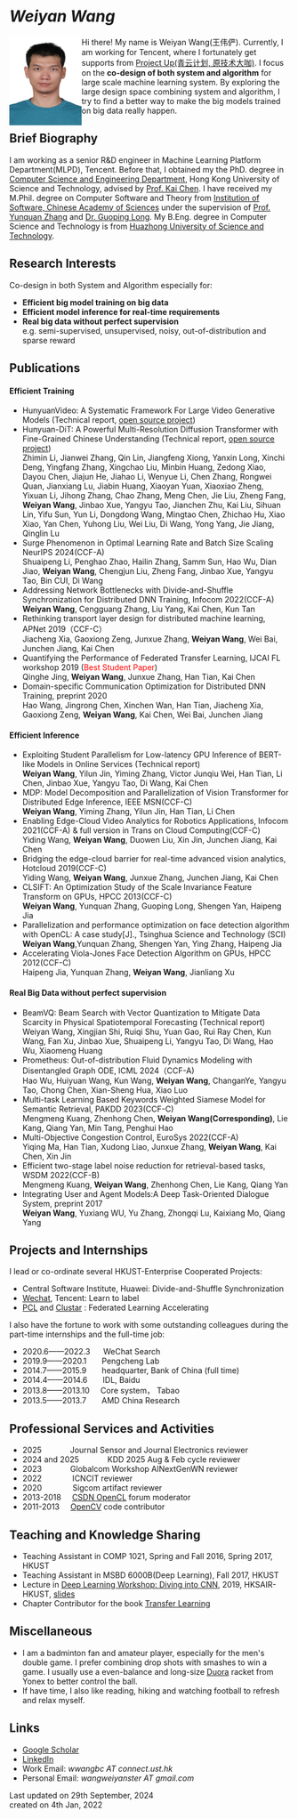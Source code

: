 # _Weiyan Wang_
<img align="left" width = "130" height = "160"  src="https://raw.githubusercontent.com/weiyan-wang/weiyan-wang.github.io/main/self.png"/>

Hi there! My name is Weiyan Wang(王伟俨). Currently,  I am working for Tencent, where I fortunately get supports from [Project Up(青云计划, 原技术大咖)](https://join.qq.com/qingyun.html).  I focus on the **co-design of both system and algorithm** for large scale machine learning system. By exploring the large design space combining system and algorithm, I try to find a better way to make the big models trained on big data really happen.


## Brief Biography
I am working as a senior R&D engineer in Machine Learning Platform Department(MLPD), Tencent. Before that, I obtained my the PhD. degree in [Computer Science and Engineering Department](https://cse.hkust.edu.hk/), Hong Kong University of Science and Technology, advised by [Prof. Kai Chen](https://cse.hkust.edu.hk/~kaichen/). I have received my M.Phil. degree on Computer Software and Theory from [Institution of Software, Chinese Academy of Sciences](http://english.is.cas.cn/) under the supervision of [Prof. Yunquan Zhang](http://www.carch.ac.cn/yjdw/yjy/201906/t20190628_497178.html) and [Dr. Guoping Long](http://people.ucas.ac.cn/~0026886). My B.Eng. degree in Computer Science and Technology is from [Huazhong University of Science and Technology](http://english.hust.edu.cn/).

## Research Interests
Co-design in both System and Algorithm especially for:
- **Efficient big model training on big data**
- **Efficient model inference for real-time requirements**
- **Real big data without perfect supervision** \
  e.g. semi-supervised, unsupervised, noisy, out-of-distribution and sparse reward

## Publications

#### Efficient Training
- HunyuanVideo: A Systematic Framework For Large Video Generative Models  (Technical report, [open source project](https://github.com/Tencent/HunyuanVideo))
- Hunyuan-DiT: A Powerful Multi-Resolution Diffusion Transformer with Fine-Grained Chinese Understanding (Technical report, [open source project](https://github.com/Tencent/HunyuanDiT)) \
Zhimin Li, Jianwei Zhang, Qin Lin, Jiangfeng Xiong, Yanxin Long, Xinchi Deng, Yingfang Zhang, Xingchao Liu, Minbin Huang, Zedong Xiao, Dayou Chen, Jiajun He, Jiahao Li, Wenyue Li, Chen Zhang, Rongwei Quan, Jianxiang Lu, Jiabin Huang, Xiaoyan Yuan, Xiaoxiao Zheng, Yixuan Li, Jihong Zhang, Chao Zhang, Meng Chen, Jie Liu, Zheng Fang, **Weiyan Wang**, Jinbao Xue, Yangyu Tao, Jianchen Zhu, Kai Liu, Sihuan Lin, Yifu Sun, Yun Li, Dongdong Wang, Mingtao Chen, Zhichao Hu, Xiao Xiao, Yan Chen, Yuhong Liu, Wei Liu, Di Wang, Yong Yang, Jie Jiang, Qinglin Lu
- Surge Phenomenon in Optimal Learning Rate and Batch Size Scaling NeurIPS 2024(CCF-A)\
Shuaipeng Li, Penghao Zhao, Hailin Zhang, Samm Sun, Hao Wu, Dian Jiao, **Weiyan Wang**, Chengjun Liu, Zheng Fang, Jinbao Xue, Yangyu Tao, Bin CUI, Di Wang
- Addressing Network Bottlenecks with Divide-and-Shuffle Synchronization for Distributed DNN Training, Infocom 2022(CCF-A) \
  **Weiyan Wang**, Cengguang Zhang, Liu Yang, Kai Chen, Kun Tan
- Rethinking transport layer design for distributed machine learning, APNet 2019（CCF-C） \
Jiacheng Xia, Gaoxiong Zeng, Junxue Zhang, **Weiyan Wang**, Wei Bai, Junchen Jiang, Kai Chen
- Quantifying the Performance of Federated Transfer Learning, IJCAI FL workshop 2019 (<font color=red>Best Student Paper</font>) \
  Qinghe Jing, **Weiyan Wang**, Junxue Zhang, Han Tian, Kai Chen
- Domain-specific Communication Optimization for Distributed DNN Training, preprint 2020 \
  Hao Wang, Jingrong Chen, Xinchen Wan, Han Tian, Jiacheng Xia, Gaoxiong Zeng, **Weiyan Wang**, Kai Chen, Wei Bai, Junchen Jiang

#### Efficient Inference
- Exploiting Student Parallelism for Low-latency GPU Inference of BERT-like Models in Online Services (Technical report) \
**Weiyan Wang**, Yilun Jin, Yiming Zhang, Victor Junqiu Wei, Han Tian, Li Chen,  Jinbao Xue, Yangyu Tao, Di Wang, Kai Chen
- MDP: Model Decomposition and Parallelization of Vision Transformer for Distributed Edge Inference, IEEE MSN(CCF-C) \
**Weiyan Wang**,  Yiming Zhang, Yilun Jin, Han Tian, Li Chen
- Enabling Edge-Cloud Video Analytics for Robotics Applications, Infocom 2021(CCF-A) & full version in Trans on Cloud Computing(CCF-C)\
Yiding Wang, **Weiyan Wang**, Duowen Liu, Xin Jin, Junchen Jiang, Kai Chen
- Bridging the edge-cloud barrier for real-time advanced vision analytics, Hotcloud 2019(CCF-C)\
Yiding Wang, **Weiyan Wang**, Junxue Zhang, Junchen Jiang, Kai Chen
- CLSIFT: An Optimization Study of the Scale Invariance Feature Transform on GPUs, HPCC 2013(CCF-C) \
**Weiyan Wang**, Yunquan Zhang, Guoping Long, Shengen Yan, Haipeng Jia
- Parallelization and performance optimization on face detection algorithm with OpenCL: A case study[J]., Tsinghua Science and Technology (SCI) \
**Weiyan Wang**,Yunquan Zhang, Shengen Yan, Ying Zhang, Haipeng Jia
- Accelerating Viola-Jones Face Detection Algorithm on GPUs, HPCC 2012(CCF-C) \
Haipeng Jia, Yunquan Zhang, **Weiyan Wang**, Jianliang Xu

#### Real Big Data without perfect supervision
- BeamVQ: Beam Search with Vector Quantization to Mitigate Data Scarcity in Physical Spatiotemporal Forecasting (Technical report)
Weiyan Wang, Xingjian Shi, Ruiqi Shu, Yuan Gao, Rui Ray Chen, Kun Wang, Fan Xu, Jinbao Xue, Shuaipeng Li, Yangyu Tao, Di Wang, Hao Wu, Xiaomeng Huang
- Prometheus: Out-of-distribution Fluid Dynamics Modeling with Disentangled Graph ODE, ICML 2024（CCF-A) \
Hao Wu, Huiyuan Wang, Kun Wang, **Weiyan Wang**, ChanganYe, Yangyu Tao, Chong Chen, Xian-Sheng Hua, Xiao Luo
- Multi-task Learning Based Keywords Weighted Siamese Model for Semantic Retrieval, PAKDD 2023(CCF-C) \
Mengmeng Kuang, Zhenhong Chen, **Weiyan Wang(Corresponding)**, Lie Kang, Qiang Yan, Min Tang, Penghui Hao
- Multi-Objective Congestion Control, EuroSys 2022(CCF-A) \
Yiqing Ma, Han Tian, Xudong Liao, Junxue Zhang, **Weiyan Wang**, Kai Chen, Xin Jin
- Efficient two-stage label noise reduction for retrieval-based tasks, WSDM 2022(CCF-B) \
Mengmeng Kuang, **Weiyan Wang**, Zhenhong Chen, Lie Kang, Qiang Yan
- Integrating User and Agent Models:A Deep Task-Oriented Dialogue System, preprint 2017 \
**Weiyan Wang**, Yuxiang WU, Yu Zhang, Zhongqi Lu, Kaixiang Mo, Qiang Yang

## Projects and Internships
I lead or co-ordinate several HKUST-Enterprise Cooperated Projects:
- Central Software Institute, Huawei: Divide-and-Shuffle Synchronization
- [Wechat](https://www.wechat.com/), Tencent: Learn to label
- [PCL](https://pcl.ac.cn/) and [Clustar](www.clustar.ai) : Federated Learning Accelerating


I also have the fortune to work with some outstanding colleagues during the part-time internships and the full-time job:
- 2020.6——2022.3   &nbsp;&nbsp;&nbsp;&nbsp; WeChat Search
- 2019.9——2020.1    &nbsp;&nbsp;&nbsp;&nbsp;&nbsp; Pengcheng Lab
- 2014.7——2015.9	&nbsp;&nbsp;&nbsp;&nbsp;&nbsp; headquarter, Bank of China (full time)
- 2014.4——2014.6	&nbsp;&nbsp;&nbsp;&nbsp;&nbsp; IDL, Baidu
- 2013.8——2013.10	&nbsp;&nbsp;&nbsp;&nbsp;Core system， Tabao
- 2013.5——2013.7	&nbsp;&nbsp;&nbsp;&nbsp;&nbsp;&nbsp;AMD China Research

## Professional Services and Activities
- 2025&nbsp;&nbsp;&nbsp;&nbsp;&nbsp;&nbsp;&nbsp;&nbsp;&nbsp;&nbsp;&nbsp;&nbsp;&nbsp;Journal Sensor and Journal Electronics reviewer 
- 2024 and 2025&nbsp;&nbsp;&nbsp;&nbsp;&nbsp;&nbsp;&nbsp;&nbsp;&nbsp;&nbsp;&nbsp;&nbsp;&nbsp;KDD 2025 Aug & Feb cycle reviewer 
- 2023&nbsp;&nbsp;&nbsp;&nbsp;&nbsp;&nbsp;&nbsp;&nbsp;&nbsp;&nbsp;&nbsp;&nbsp;&nbsp;Globalcom Workshop AINextGenWN reviewer 
- 2022 &nbsp;&nbsp;&nbsp;&nbsp;&nbsp;&nbsp;&nbsp;&nbsp;&nbsp;&nbsp;&nbsp;&nbsp;&nbsp;ICNCIT reviewer
- 2020 &nbsp;&nbsp;&nbsp;&nbsp;&nbsp;&nbsp;&nbsp;&nbsp;&nbsp;&nbsp;&nbsp;&nbsp;&nbsp;Sigcom artifact reviewer
- 2013-2018 &nbsp;&nbsp;&nbsp;&nbsp;[CSDN OpenCL](https://bbs.csdn.net/forums/Heterogeneous) forum moderator
- 2011-2013 &nbsp;&nbsp;&nbsp;&nbsp;[OpenCV](https://opencv.org/) code contributor

## Teaching and Knowledge Sharing
- Teaching Assistant in COMP 1021, Spring and Fall 2016, Spring 2017, HKUST
- Teaching Assistant in MSBD 6000B(Deep Learning), Fall 2017, HKUST
- Lecture in [Deep Learning Workshop: Diving into CNN](http://www.hksair.org/article/2-149), 2019, HKSAIR-HKUST, [slides](https://github.com/weiyan-wang/weiyan-wang.github.io/raw/main/Diving%20into%20CNN.pdf)
- Chapter Contributor for the book [Transfer Learning](https://www.amazon.com/Transfer-Learning-Qiang-Yang/dp/1107016908)

  
## Miscellaneous
- I am a badminton fan and amateur player, especially for the men's double game. I prefer combining drop shots with smashes to win a game. I usually use a even-balance and long-size [Duora](https://www.yonex.com/duora-z-strike-duo-zs) racket from Yonex to better control the ball.
- If have time, I also like reading, hiking and watching football to refresh and relax myself. 

## Links
- [Google Scholar](https://scholar.google.com.hk/citations?user=AYrZ5OcAAAAJ&hl=zh-CN)
- [LinkedIn](https://www.linkedin.com/in/weiyan-wang-2227a54b/?originalSubdomain=hk)
- Work Email: _wwangbc AT connect.ust.hk_  
- Personal Email: _wangweiyanster AT gmail.com_

Last updated on 29th September, 2024 \
created on 4th Jan, 2022
